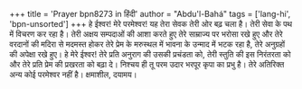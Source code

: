 +++
title = 'Prayer bpn8273 in हिंदी'
author = "Abdu'l-Bahá"
tags = ['lang-hi', 'bpn-unsorted']
+++
हे ईश्वर! मेरे परमेश्वर! यह तेरा सेवक तेरी ओर बढ़ चला है। तेरी सेवा के पथ में विचरण कर रहा है। तेरी अक्षय सम्पदाओं की आशा करते हुए तेरे साम्राज्य पर भरोसा रखे हुए और तेरे वरदानों की मदिरा से मदमस्त होकर तेरे प्रेम के मरुस्थल में भावना के उन्माद में भटक रहा है, तेरे अनुग्रहों की अपेक्षा रखे हुए। हे मेरे ईश्वर! तेरे प्रति अनुराग की उसकी प्रचंडता को, तेरी स्तुति की इस निरंतरता को और तेरे प्रति प्रेम की प्रखरता को बढ़ा दे।
निश्चय ही तू परम उदार भरपूर कृपा का प्रभु है। तेरे अतिरिक्त अन्य कोई परमेश्वर नहीं है। क्षमाशील, दयामय।
